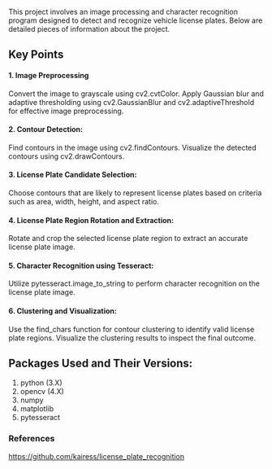 This project involves an image processing and character recognition program designed to detect and recognize vehicle license plates. Below are detailed pieces of information about the project.

## **Key Points**
#### 1. Image Preprocessing
Convert the image to grayscale using cv2.cvtColor.
Apply Gaussian blur and adaptive thresholding using cv2.GaussianBlur and cv2.adaptiveThreshold for effective image preprocessing.

#### 2. Contour Detection:
Find contours in the image using cv2.findContours.
Visualize the detected contours using cv2.drawContours.

#### 3. License Plate Candidate Selection:
Choose contours that are likely to represent license plates based on criteria such as area, width, height, and aspect ratio.

#### 4. License Plate Region Rotation and Extraction:
Rotate and crop the selected license plate region to extract an accurate license plate image.

#### 5. Character Recognition using Tesseract:
Utilize pytesseract.image_to_string to perform character recognition on the license plate image.
#### 6. Clustering and Visualization:
Use the find_chars function for contour clustering to identify valid license plate regions.
Visualize the clustering results to inspect the final outcome.

 ## **Packages Used and Their Versions:**
 1. python          (3.X)
 2. opencv          (4.X)
 3. numpy
 4. matplotlib
 5. pytesseract


### References
https://github.com/kairess/license_plate_recognition